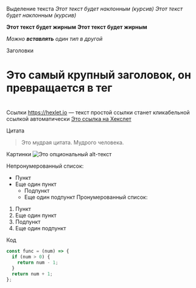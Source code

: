 Выделение текста
*Этот текст будет наклонным (курсив)*
_Этот текст будет наклонным (курсив)_

**Этот текст будет жирным**
__Этот текст будет жирным__

_Можно **вставлять** один тип в другой_

Заголовки
# Это самый крупный заголовок, он превращается в тег <h1>
## <h2>
### <h3>
#### <h4>
##### <h5>
###### <h6>

Ссылки
https://hexlet.io — текст простой ссылки станет кликабельной ссылкой автоматически
[Это ссылка на Хекслет](https://hexlet.io)

Цитата
> Это мудрая цитата.
> Мудрого человека.

Картинки
![Это опциональный alt-текст](/assets/images/markdown/markdown.png)

Непронумерованный список:
* Пункт
* Еще один пункт
  * Подпункт
  * Еще один подпункт
Пронумерованный список:
1. Пункт
1. Еще один пункт
  1. Подпункт
  1. Еще один подпункт

Код
```javascript
const func = (num) => {
  if (num > 0) {
    return num - 1;
  }
  return num + 1;
};
```  